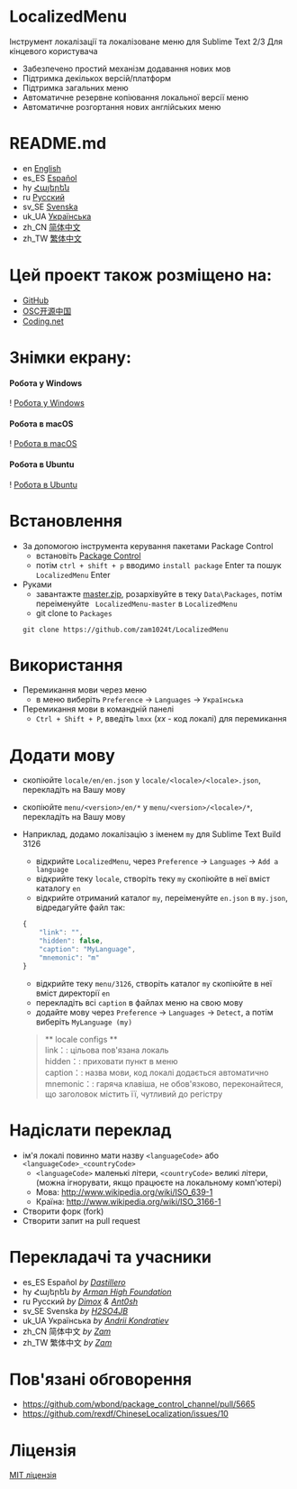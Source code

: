 # LocalizedMenu
Інструмент локалізації та локалізоване меню для Sublime Text 2/3  Для кінцевого користувача

- Забезпечено простий механізм додавання нових мов
- Підтримка декількох версій/платформ
- Підтримка загальних меню
- Автоматичне резервне копіювання локальної версії меню
- Автоматичне розгортання нових англійських меню

# README.md
- en [English](../README.md)
- es_ES [Español](README.es_ES.md)
- hy [Հայերեն](README.hy.md)
- ru [Русский](README.ru.md)
- sv_SE [Svenska](README.sv_SE.md)
- uk_UA [Українська](README.uk_UA.md)
- zh_CN [简体中文](README.zh_CN.md)
- zh_TW [繁体中文](README.zh_TW.md)

# Цей проект також розміщено на:
- [GitHub](https://github.com/zam1024t/LocalizedMenu)
- [OSC开源中国](https://git.oschina.net/zam1024t/LocalizedMenu)
- [Coding.net](https://coding.net/u/zam1024t/p/LocalizedMenu/git)

# Знімки екрану:
#### Робота у Windows
! [Робота у Windows](https://raw.githubusercontent.com/zam1024t/LocalizedMenu/shots/shots/LocalizedMenu_win.gif)
#### Робота в macOS
! [Робота в macOS](https://raw.githubusercontent.com/zam1024t/LocalizedMenu/shots/shots/LocalizedMenu_osx.gif)
#### Рoбота в Ubuntu
! [Рoбота в Ubuntu](https://raw.githubusercontent.com/zam1024t/LocalizedMenu/shots/shots/LocalizedMenu_linux.gif)

# Встановлення
- За допомогою інструмента керування пакетами Package Control
	- встановіть [Package Control](https://packagecontrol.io/installation)
	- потім `ctrl + shift + p` вводимо `install package` Enter та пошук `LocalizedMenu` Enter
- Руками
	- завантажте [master.zip](https://github.com/zam1024t/LocalizedMenu/archive/master.zip), розархівуйте в теку `Data\Packages`, потім переіменуйте ` LocalizedMenu-master` в `LocalizedMenu`
	- git clone to `Packages`
	```
	git clone https://github.com/zam1024t/LocalizedMenu
	```

# Використання
- Перемикання мови через меню
	- в меню виберіть `Preference` -> `Languages` -> `Українська`
- Перемикання мови в командній панелі
	- `Ctrl + Shift + P`, введіть `lmxx` (*xx* - код локалі) для перемикання

# Додати мову
- скопіюйте `locale/en/en.json` у `locale/<locale>/<locale>.json`, перекладіть на Вашу мову
- скопіюйте `menu/<version>/en/*` у `menu/<version>/<locale>/*`, перекладіть на Вашу мову
- Наприклад, додамо локалізацію з іменем `my` для Sublime Text Build 3126
	- відкрийте `LocalizedMenu`, через `Preference` -> `Languages` -> `Add a language`
	- відкрийте теку `locale`, створіть теку `my` скопіюйте в неї вміст каталогу `en`
	- відкрийте отриманий каталог `my`, переіменуйте `en.json` в `my.json`, відредагуйте файл так:

	```JavaScript
	{
		"link": "",
		"hidden": false,
		"caption": "MyLanguage",
		"mnemonic": "m"
	}
	```

	- відкрийте теку `menu/3126`, створіть каталог `my` скопіюйте в неї вміст директорії `en`
	- перекладіть всі `caption` в файлах меню на свою мову
	- додайте мову через `Preference` -> `Languages` -> `Detect`, а потім виберіть `MyLanguage (my)`

	> ** locale configs **<br>
	> link：: цільова пов'язана локаль<br>
	> hidden：: приховати пункт в меню<br>
	> caption：: назва мови, код локалі додається автоматично<br>
	> mnemonic：: гаряча клавіша, не обов'язково, переконайтеся, що заголовок містить її, чутливий до регістру
# Надіслати переклад
- ім'я локалі повинно мати назву `<languageCode>` або `<languageCode>_<countryCode>`
	- `<languageCode>` маленькі літери, `<countryCode>` великі літери, (можна ігнорувати, якщо працюєте на локальному комп'ютері)
	- Мова: http://www.wikipedia.org/wiki/ISO_639-1
	- Країна: http://www.wikipedia.org/wiki/ISO_3166-1
- Створити форк (fork)
- Створити запит на pull request

# Перекладачі та  учасники
- es_ES Español *by [Dastillero](https://github.com/dap39)*
- hy Հայերեն *by [Arman High Foundation](https://github.com/ArmanHigh)*
- ru Русский *by [Dimox](http://dimox.name) & [Ant0sh](https://github.com/Ant0sh)*
- sv_SE Svenska *by [H2SO4JB](https://github.com/H2SO4JB)*
- uk_UA Українська *by [Andrii Kondratiev](https://github.com/keedhost)*
- zh_CN 简体中文 *by [Zam](https://github.com/zam1024t)*
- zh_TW 繁体中文 *by [Zam](https://github.com/zam1024t)*

# Пов'язані обговорення
- https://github.com/wbond/package_control_channel/pull/5665
- https://github.com/rexdf/ChineseLocalization/issues/10

# Ліцензія
[MIT ліцензія](ЛІЦЕНЗІЯ)
